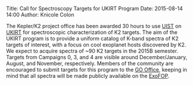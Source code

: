 Title: Call for Spectroscopy Targets for UKIRT Program
Date: 2015-08-14 14:00
Author: Knicole Colon



The Kepler/K2 project office has been awarded 30 hours to use [UIST](http://www.ukirt.hawaii.edu/instruments/uist/uist.html) on [UKIRT](http://www.ukirt.hawaii.edu/) for spectroscopic characterization of K2 targets.  The aim of the UKIRT program is to provide a uniform catalog of K-band spectra of K2 targets of interest, with a focus on cool exoplanet hosts discovered by K2.  We expect to acquire spectra of ~90 K2 targets in the 2015B semester.  Targets from Campaigns 0, 3, and 4 are visible around December/January, August, and November, respectively.  Members of the community are encouraged to submit targets for this program to the [GO Office](mailto:keplergo@mail.arc.nasa.gov), keeping in mind that all spectra will be made publicly available on the [ExoFOP](https://cfop.ipac.caltech.edu/k2/).
